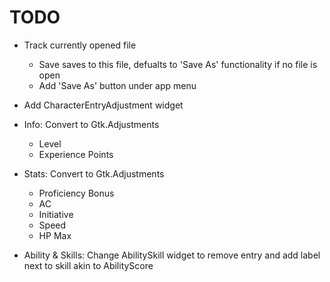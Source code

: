 # TODO

+ Track currently opened file
    - Save saves to this file, defualts to 'Save As' functionality if no file is open
    - Add 'Save As' button under app menu

+ Add CharacterEntryAdjustment widget

+ Info: Convert to Gtk.Adjustments
    - Level
    - Experience Points

+ Stats: Convert to Gtk.Adjustments
    - Proficiency Bonus
    - AC
    - Initiative
    - Speed
    - HP Max

+ Ability & Skills: Change AbilitySkill widget to remove entry and add label next to skill akin to AbilityScore